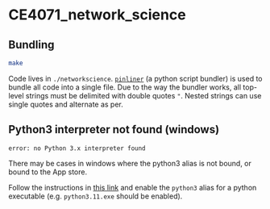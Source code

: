 # CE4071_network_science

## Bundling
```sh
make
```

Code lives in `./networkscience`.
[`pinliner`](https://github.com/Akrog/pinliner) (a python script bundler) is used to bundle all code into a single file.
Due to the way the bundler works, all top-level strings must be delimited with double quotes `"`. Nested strings can use single quotes and alternate as per.


## Python3 interpreter not found (windows)
```
error: no Python 3.x interpreter found
```

There may be cases in windows where the python3 alias is not bound, or bound to the App store.

Follow the instructions in [this link](https://stackoverflow.com/questions/58754860/cmd-opens-windows-store-when-i-type-python) and enable the `python3` alias for a python executable (e.g. `python3.11.exe` should be enabled).
